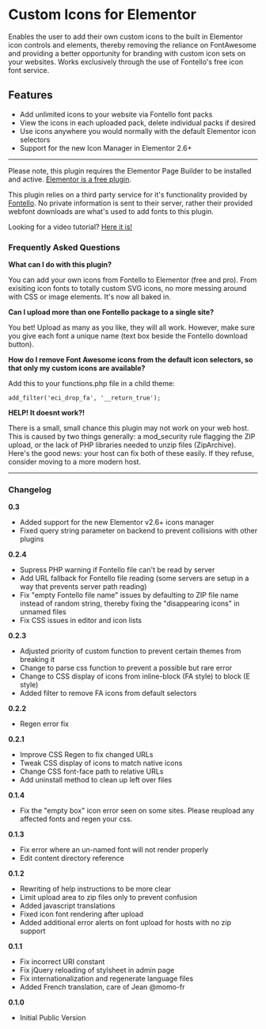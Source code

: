 
# Custom Icons for Elementor

Enables the user to add their own custom icons to the built in Elementor icon controls and elements, thereby removing the reliance on FontAwesome and providing a better opportunity for branding with custom icon sets on your websites. Works exclusively through the use of Fontello's free icon font service. 

## Features  
* Add unlimited icons to your website via Fontello font packs
* View the icons in each uploaded pack, delete individual packs if desired
* Use icons anywhere you would normally with the default Elementor icon selectors
* Support for the new Icon Manager in Elementor 2.6+

---

Please note, this plugin requires the Elementor Page Builder to be installed and active. [Elementor is a free plugin](https://en-ca.wordpress.org/plugins/elementor/).

This plugin relies on a third party service for it's functionality provided by [Fontello](http://fontello.com). No private information is sent to their server, rather their provided webfont downloads are what's used to add fonts to this plugin.

Looking for a video tutorial? [Here it is!](https://youtu.be/Rnu9XVD8AdI)

### Frequently Asked Questions

**What can I do with this plugin?**

You can add your own icons from Fontello to Elementor (free and pro). From exisiting icon fonts to totally custom SVG icons, no more messing around with CSS or image elements. It's now all baked in.

**Can I upload more than one Fontello package to a single site?**

You bet! Upload as many as you like, they will all work. However, make sure you give each font a unique name (text box beside the Fontello download button).

**How do I remove Font Awesome icons from the default icon selectors, so that only my custom icons are available?**

Add this to your functions.php file in a child theme:

`add_filter('eci_drop_fa', '__return_true');`

**HELP! It doesnt work?!**

There is a small, small chance this plugin may not work on your web host. This is caused by two things generally: a mod_security rule flagging the ZIP upload, or the lack of PHP libraries needed to unzip files (ZipArchive). Here's the good news: your host can fix both of these easily. If they refuse, consider moving to a more modern host.

---

### Changelog

**0.3**
* Added support for the new Elementor v2.6+ icons manager
* Fixed query string parameter on backend to prevent collisions with other plugins

**0.2.4**
* Supress PHP warning if Fontello file can't be read by server
* Add URL fallback for Fontello file reading (some servers are setup in a way that prevents server path reading)
* Fix "empty Fontello file name" issues by defaulting to ZIP file name instead of random string, thereby fixing the "disappearing icons" in unnamed files
* Fix CSS issues in editor and icon lists

**0.2.3**
* Adjusted priority of custom function to prevent certain themes from breaking it
* Change to parse css function to prevent a possible but rare error 
* Change to CSS display of icons from inline-block (FA style) to block (E style)
* Added filter to remove FA icons from default selectors

**0.2.2**
* Regen error fix

**0.2.1**
* Improve CSS Regen to fix changed URLs
* Tweak CSS display of icons to match native icons 
* Change CSS font-face path to relative URLs
* Add uninstall method to clean up left over files

**0.1.4**
* Fix the "empty box" icon error seen on some sites. Please reupload any affected fonts and regen your css.

**0.1.3**
* Fix error where an un-named font will not render properly
* Edit content directory reference

**0.1.2**
* Rewriting of help instructions to be more clear
* Limit upload area to zip files only to prevent confusion
* Added javascript translations
* Fixed icon font rendering after upload
* Added additional error alerts on font upload for hosts with no zip support

**0.1.1**
* Fix incorrect URI constant
* Fix jQuery reloading of stylsheet in admin page 
* Fix internationalization and regenerate language files
* Added French translation, care of Jean @momo-fr

**0.1.0**
* Initial Public Version